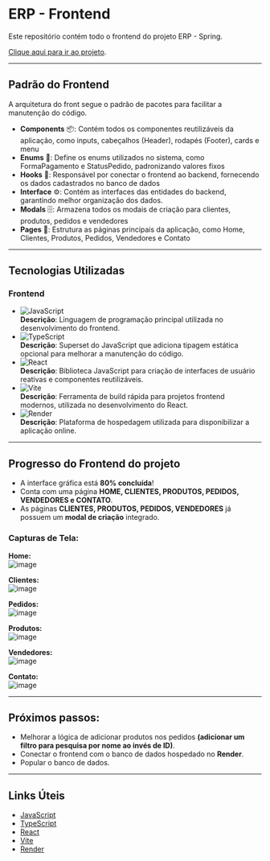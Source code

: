 # ERP - Frontend

Este repositório contém todo o frontend do projeto ERP - Spring.

[Clique aqui para ir ao projeto](https://github.com/dev-aguiar/erp-spring).

---

## Padrão do Frontend

A arquitetura do front segue o padrão de pacotes para facilitar a manutenção do código.

- **Components** 📦: Contém todos os componentes reutilizáveis da aplicação, como inputs, cabeçalhos (Header), rodapés (Footer), cards e menu
- **Enums** 📌: Define os enums utilizados no sistema, como FormaPagamento e StatusPedido, padronizando valores fixos
- **Hooks** 🔗: Responsável por conectar o frontend ao backend, fornecendo os dados cadastrados no banco de dados
- **Interface** ⚙️: Contém as interfaces das entidades do backend, garantindo melhor organização dos dados.
- **Modals** 🗄️: Armazena todos os modais de criação para clientes, produtos, pedidos e vendedores
- **Pages** 📄: Estrutura as páginas principais da aplicação, como Home, Clientes, Produtos, Pedidos, Vendedores e Contato

---

## Tecnologias Utilizadas

### Frontend

- ![JavaScript](https://img.shields.io/badge/JavaScript-F7DF1E?style=for-the-badge&logo=javascript&logoColor=black)  
  **Descrição**: Linguagem de programação principal utilizada no desenvolvimento do frontend.
- ![TypeScript](https://img.shields.io/badge/TypeScript-3178C6?style=for-the-badge&logo=typescript&logoColor=white)  
  **Descrição**: Superset do JavaScript que adiciona tipagem estática opcional para melhorar a manutenção do código.
- ![React](https://img.shields.io/badge/React-61DAFB?style=for-the-badge&logo=react&logoColor=black)  
  **Descrição**: Biblioteca JavaScript para criação de interfaces de usuário reativas e componentes reutilizáveis.
- ![Vite](https://img.shields.io/badge/Vite-646CFF?style=for-the-badge&logo=vite&logoColor=white)  
  **Descrição**: Ferramenta de build rápida para projetos frontend modernos, utilizada no desenvolvimento do React.
- ![Render](https://img.shields.io/badge/Render-0095FF?style=for-the-badge&logo=render&logoColor=white)  
  **Descrição**: Plataforma de hospedagem utilizada para disponibilizar a aplicação online.

---

## Progresso do Frontend do projeto

- A interface gráfica está **80% concluída**!
- Conta com uma página **HOME, CLIENTES, PRODUTOS, PEDIDOS, VENDEDORES e CONTATO**.
- As páginas **CLIENTES, PRODUTOS, PEDIDOS, VENDEDORES** já possuem um **modal de criação** integrado.

### Capturas de Tela:

**Home:**  
![image](https://github.com/user-attachments/assets/eae73a36-6cf3-489c-aa5c-8e62da607d6a)

**Clientes:**  
![image](https://github.com/user-attachments/assets/e8421c32-bc50-4693-87b5-2946e73d324c)

**Pedidos:**  
![image](https://github.com/user-attachments/assets/3fe9c39b-068b-4d35-a0e6-9def3eb0e673)

**Produtos:**  
![image](https://github.com/user-attachments/assets/5b190a95-d177-4f94-8fb6-6ec95c6e2db4)

**Vendedores:**  
![image](https://github.com/user-attachments/assets/b5548516-becb-4ee1-ad8f-8408f448a05d)

**Contato:**  
![image](https://github.com/user-attachments/assets/add2e194-f7e8-4d31-bab2-46b2b0a8b7b1)

---

## Próximos passos:

- Melhorar a lógica de adicionar produtos nos pedidos **(adicionar um filtro para pesquisa por nome ao invés de ID)**.
- Conectar o frontend com o banco de dados hospedado no **Render**.
- Popular o banco de dados.

---

## Links Úteis

- [JavaScript](https://developer.mozilla.org/pt-BR/docs/Web/JavaScript)
- [TypeScript](https://www.typescriptlang.org/)
- [React](https://react.dev/)
- [Vite](https://vitejs.dev/)
- [Render](https://render.com/)
